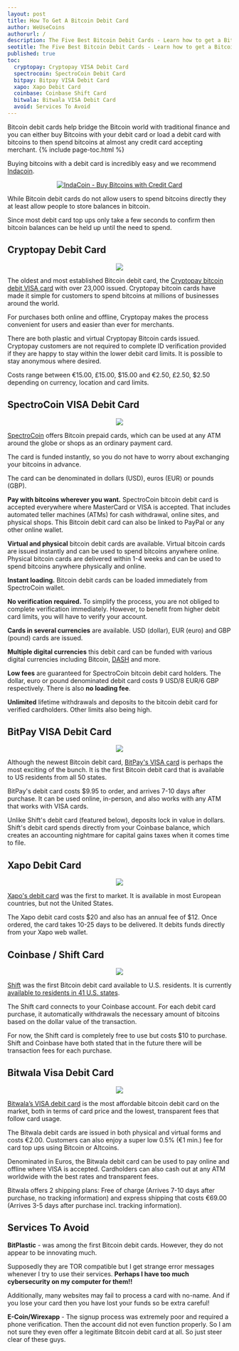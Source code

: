 ```yaml
---
layout: post
title: How To Get A Bitcoin Debit Card
author: WeUseCoins
authorurl: /
description: The Five Best Bitcoin Debit Cards - Learn how to get a Bitcoin debit card which makes spending bitcoins at any merchant easy.
seotitle: The Five Best Bitcoin Debit Cards - Learn how to get a Bitcoin debit card which makes spending bitcoins at any merchant easy.
published: true
toc: 
  cryptopay: Cryptopay VISA Debit Card
  spectrocoin: SpectroCoin Debit Card
  bitpay: Bitpay VISA Debit Card
  xapo: Xapo Debit Card
  coinbase: Coinbase Shift Card
  bitwala: Bitwala VISA Debit Card
  avoid: Services To Avoid
---
```

<p>Bitcoin debit cards help bridge the Bitcoin world with traditional finance and you can either buy Bitcoins with your debit card or load a debit card with bitcoins to then spend bitcoins at almost any credit card accepting merchant.
{% include page-toc.html %}
<p>Buying bitcoins with a debit card is incredibly easy and we recommend <a href="http://geni.us/indacoin">Indacoin</a>.
<p><center><a href="http://geni.us/indacoin"><img src="https://www.weusecoins.com/images/indacoin-250x250.jpg" alt="IndaCoin - Buy Bitcoins with Credit Card"/></a></center>
<p>While Bitcoin debit cards do not allow users to spend bitcoins directly they at least allow people to store balances in bitcoin.
<p>Since most debit card top ups only take a few seconds to confirm then bitcoin balances can be held up until the need to spend.

<p><h2 id="cryptopay">Cryptopay Debit Card</h2>
<p><center><img src="/images/cryptopay-debit-card.png" /></center>
<p>The oldest and most established Bitcoin debit card, the <a href="http://geni.us/cryptopay">Cryptopay bitcoin debit VISA card</a> with over 23,000 issued. Cryptopay bitcoin cards have made it simple for customers to spend bitcoins at millions of businesses around the world.
<p>For purchases both online and offline, Cryptopay makes the process convenient for users and easier than ever for merchants.
<p>There are both plastic and virtual Cryptopay Bitcoin cards issued. Cryptopay customers are not required to complete ID verification provided if they are happy to stay within the lower debit card limits. It is possible to stay anonymous where desired.
<p>Costs range between €15.00, £15.00, $15.00 and €2.50, £2.50, $2.50 depending on currency, location and card limits.

<p><h2 id="spectrocoin">SpectroCoin VISA Debit Card</h2>

<p><center><img src="/images/spectrocoin-debit-card.png" /></center>
<p><a href="http://geni.us/spectrocoin">SpectroCoin</a> offers Bitcoin prepaid cards, which can be used at any ATM around the globe or shops as an ordinary payment card.
<p>The card is funded instantly, so you do not have to worry about exchanging your bitcoins in advance.
<p>The card can be denominated in dollars (USD), euros (EUR) or pounds (GBP).
<p><strong>Pay with bitcoins wherever you want.</strong> SpectroCoin bitcoin debit card is accepted everywhere where MasterCard or VISA is accepted. That includes automated teller machines (ATMs) for cash withdrawal, online sites, and physical shops. This Bitcoin debit card can also be linked to PayPal or any other online wallet.
<p><strong>Virtual and physical</strong> bitcoin debit cards are available. Virtual bitcoin cards are issued instantly and can be used to spend bitcoins anywhere online. Physical bitcoin cards are delivered within 1-4 weeks and can be used to spend bitcoins anywhere physically and online.
<p><strong>Instant loading.</strong> Bitcoin debit cards can be loaded immediately from SpectroCoin wallet.
<p><strong>No verification required.</strong> To simplify the process, you are not obliged to complete verification immediately. However, to benefit from higher debit card limits, you will have to verify your account.
<p><strong>Cards in several currencies</strong> are available. USD (dollar), EUR (euro) and GBP (pound) cards are issued.
<p><strong>Multiple digital currencies</strong> this debit card can be funded with various digital currencies including Bitcoin, <a href="/what-is-dash/">DASH</a> and more.
<p><strong>Low fees</strong> are guaranteed for SpectroCoin bitcoin debit card holders. The dollar, euro or pound denominated debit card costs 9 USD/8 EUR/6 GBP respectively. There is also <strong>no loading fee</strong>.
<p><strong>Unlimited</strong> lifetime withdrawals and deposits to the bitcoin debit card for verified cardholders. Other limits also being high.

<p><h2 id="bitpay">BitPay VISA Debit Card</h2>

<p><center><img src="/images/bitpay-debit.png" /></center>
<p>Although the newest Bitcoin debit card, <a href="https://bitpay.com/visa/">BitPay's VISA card</a> is perhaps the most exciting of the bunch. It is the first Bitcoin debit card that is available to US residents from all 50 states.
<p>BitPay's debit card costs $9.95 to order, and arrives 7-10 days after purchase. It can be used online, in-person, and also works with any ATM that works with VISA cards.
<p>Unlike Shift's debit card (featured below), deposits lock in value in dollars. Shift's debit card spends directly from your Coinbase balance, which creates an accounting nightmare for capital gains taxes when it comes time to file. 

<p><h2 id="xapo">Xapo Debit Card</h2>

<p><center><img src="/images/xapo-debit.jpg" /></center>
<p><a href="https://xapo.com/card/">Xapo's debit card</a> was the first to market. It is available in most European countries, but not the United States.
<p>The Xapo debit card costs $20 and also has an annual fee of $12. Once ordered, the card takes 10-25 days to be delivered. It debits funds directly from your Xapo web wallet.

<p><h2 id="coinbase">Coinbase / Shift Card</h2>

<p><center><img src="/images/shift-debit.jpg" /></center>
<p><a href="https://www.shiftpayments.com/">Shift</a> was the first Bitcoin debit card available to U.S. residents. It is currently <a href="https://support.coinbase.com/customer/portal/articles/2228646">available to residents in 41 U.S. states</a>.
<p>The Shift card connects to your Coinbase account. For each debit card purchase, it automatically withdrawals the necessary amount of bitcoins based on the dollar value of the transaction.
<p>For now, the Shift card is completely free to use but costs $10 to purchase. Shift and Coinbase have both stated that in the future there will be transaction fees for each purchase.

<p><h2 id="bitwala">Bitwala Visa Debit Card</h2>

<p><center><img src="/images/bitwala-debit-card.jpg" /></center>
<p><a href="https://www.bitwala.io/card/">Bitwala’s VISA debit card</a> is the most affordable bitcoin debit card on the market, both in terms of card price and the lowest, transparent fees that follow card usage.
<p>The Bitwala debit cards are issued in both physical and virtual forms and costs €2.00. Customers can also enjoy a super low 0.5% (€1 min.) fee for card top ups using Bitcoin or Altcoins.
<p>Denominated in Euros, the Bitwala debit card can be used to pay online and offline where VISA is accepted. Cardholders can also cash out at any ATM worldwide with the best rates and transparent fees.
<p>Bitwala offers 2 shipping plans: Free of charge (Arrives 7-10 days after purchase, no tracking information) and express shipping that costs €69.00 (Arrives 3-5 days after purchase incl. tracking information). 


<p><h2 id="avoid">Services To Avoid</h2>
<p><b>BitPlastic</b> - was among the first Bitcoin debit cards. However, they do not appear to be innovating much.
<p>Supposedly they are TOR compatible but I get strange error messages whenever I try to use their services. <b>Perhaps I have too much cybersecurity on my computer for them!!</b>
<p>Additionally, many websites may fail to process a card with no-name. And if you lose your card then you have lost your funds so be extra careful!
<p><b>E-Coin/Wirexapp</b> - The signup process was extremely poor and required a phone verification. Then the account did not even function properly. So I am not sure they even offer a legitimate Bitcoin debit card at all. So just steer clear of these guys.
